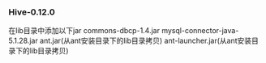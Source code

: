 ### Hive-0.12.0

在lib目录中添加以下jar
   commons-dbcp-1.4.jar
   mysql-connector-java-5.1.28.jar
   ant.jar(从ant安装目录下的lib目录拷贝)
   ant-launcher.jar(从ant安装目录下的lib目录拷贝)